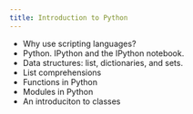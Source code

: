 ```yaml
---
title: Introduction to Python
---
```


* Why use scripting languages? 
* Python. IPython and the IPython notebook.
* Data structures: list, dictionaries, and sets. 
* List comprehensions
* Functions in Python
* Modules in Python
* An introduciton to classes